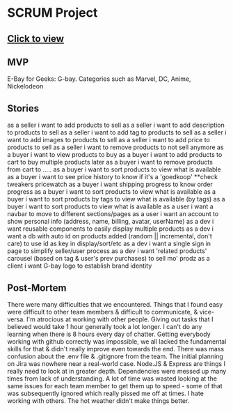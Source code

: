 # SCRUM Project

## [Click to view](https://ancient-hollows-16278.herokuapp.com/)

## MVP

E-Bay for Geeks: G-bay.
Categories such as Marvel, DC, Anime, Nickelodeon

## Stories

as a seller i want to add products to sell
as a seller i want to add description to products to sell
as a seller i want to add tag to products to sell
as a seller i want to add images to products to sell
as a seller i want to add price to products to sell
as a seller i want to remove products to not sell anymore
as a buyer i want to view products to buy
as a buyer i want to add products to cart to buy multiple products later
as a buyer i want to remove products from cart to .....
as a buyer i want to sort products to view what is available
as a buyer i want to see price history to know if it's a 'goedkoop' \*\*check tweakers pricewatch
as a buyer i want shipping progress to know order progress
as a buyer i want to sort products to view what is available
as a buyer i want to sort products by tags to view what is available (by tags)
as a buyer i want to sort products to view what is available
as a user i want a navbar to move to different sections/pages
as a user i want an account to show personal info (address, name, billing, avatar, userName)
as a dev i want reusable components to easily display multiple products
as a dev i want a db with auto id on products added (random || incremental, don't care) to use id as key in display/sort/etc
as a dev i want a single sign in page to simplify seller/user process
as a dev i want 'related products' carousel (based on tag & user's prev purchases) to sell mo' prodz
as a client i want G-bay logo to establish brand identity

## Post-Mortem

There were many difficulties that we encountered.
Things that I found easy were difficult to other team members & difficult to communicate, & vice-versa.
I'm atrocious at working with other people.
Giving out tasks that I believed would take 1 hour generally took a lot longer.
I can't do any learning when there is 8 hours every day of chatter.
Getting everybody working with github correctly was impossible, we all lacked the fundamental skills for that & didn't really improve even towards the end.
There was mass confusion about the .env file & .gitignore from the team.
The initial planning on Jira was nowhere near a real-world case.
Node.JS & Express are things I really need to look at in greater depth.
Dependencies were messed up many times from lack of understanding.
A lot of time was wasted looking at the same issues for each team member to get them up to speed - some of that was subsequently ignored which really pissed me off at times.
I hate working with others.
The hot weather didn't make things better.
